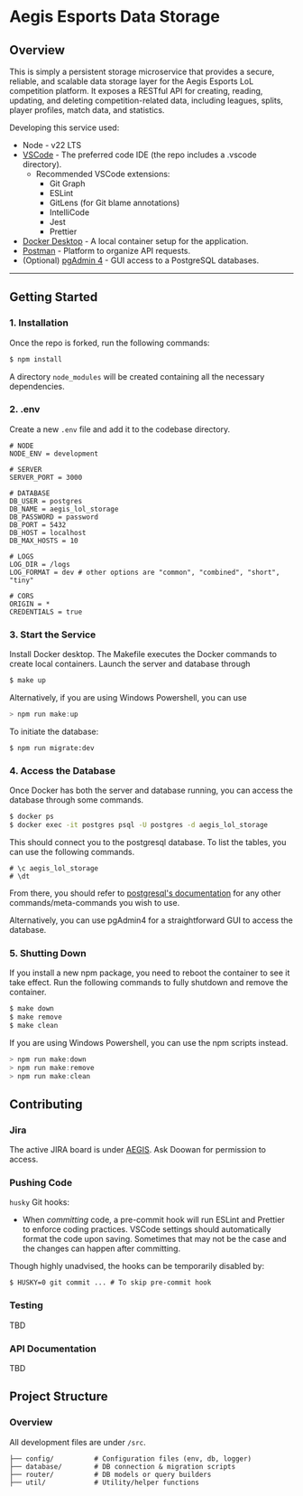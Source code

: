 # Aegis Esports Data Storage

## Overview

This is simply a persistent storage microservice that provides a secure, reliable, and scalable data storage layer for the Aegis Esports LoL competition platform. It exposes a RESTful API for creating, reading, updating, and deleting competition-related data, including leagues, splits, player profiles, match data, and statistics.

Developing this service used:

- Node - v22 LTS
- [VSCode](https://code.visualstudio.com/download) - The preferred code IDE (the repo includes a .vscode directory).
  - Recommended VSCode extensions:
    - Git Graph
    - ESLint
    - GitLens (for Git blame annotations)
    - IntelliCode
    - Jest
    - Prettier
- [Docker Desktop](https://docs.docker.com/desktop/) - A local container setup for the application.
- [Postman](https://www.postman.com/downloads/) - Platform to organize API requests.
- (Optional) [pgAdmin 4](https://www.pgadmin.org/download/pgadmin-4-windows/) - GUI access to a PostgreSQL databases.

---

## Getting Started

### 1. Installation

Once the repo is forked, run the following commands:

```bash
$ npm install
```

A directory `node_modules` will be created containing all the necessary dependencies.

### 2. .env

Create a new `.env` file and add it to the codebase directory.

```
# NODE
NODE_ENV = development

# SERVER
SERVER_PORT = 3000

# DATABASE
DB_USER = postgres
DB_NAME = aegis_lol_storage
DB_PASSWORD = password
DB_PORT = 5432
DB_HOST = localhost
DB_MAX_HOSTS = 10

# LOGS
LOG_DIR = /logs
LOG_FORMAT = dev # other options are "common", "combined", "short", "tiny"

# CORS
ORIGIN = *
CREDENTIALS = true
```

### 3. Start the Service

Install Docker desktop. The Makefile executes the Docker commands to create local containers. Launch the server and database through

```bash
$ make up
```

Alternatively, if you are using Windows Powershell, you can use

```powershell
> npm run make:up
```

To initiate the database:

```
$ npm run migrate:dev
```

### 4. Access the Database

Once Docker has both the server and database running, you can access the database through some commands.

```bash
$ docker ps
$ docker exec -it postgres psql -U postgres -d aegis_lol_storage
```

This should connect you to the postgresql database. To list the tables, you can use the following commands.

```pgsql
# \c aegis_lol_storage
# \dt
```

From there, you should refer to [postgresql's documentation](https://www.postgresql.org/docs/17/app-psql.html) for any other commands/meta-commands you wish to use.

Alternatively, you can use pgAdmin4 for a straightforward GUI to access the database.

### 5. Shutting Down

If you install a new npm package, you need to reboot the container to see it take effect. Run the following commands to fully shutdown and remove the container.

```bash
$ make down
$ make remove
$ make clean
```

If you are using Windows Powershell, you can use the npm scripts instead.

```powershell
> npm run make:down
> npm run make:remove
> npm run make:clean
```

## Contributing

### Jira

The active JIRA board is under [AEGIS](https://aegisesports.atlassian.net/jira/software/projects/AEGIS/boards/1/backlog). Ask Doowan for permission to access.

### Pushing Code

`husky` Git hooks:

- When _committing_ code, a pre-commit hook will run ESLint and Prettier to enforce coding practices. VSCode settings should automatically format the code upon saving. Sometimes that may not be the case and the changes can happen after committing.

Though highly unadvised, the hooks can be temporarily disabled by:

```
$ HUSKY=0 git commit ... # To skip pre-commit hook
```

### Testing

TBD

### API Documentation

TBD

## Project Structure

### Overview

All development files are under `/src`.

```
├── config/          # Configuration files (env, db, logger)
├── database/        # DB connection & migration scripts
├── router/          # DB models or query builders
├── util/            # Utility/helper functions
```
